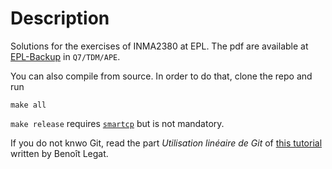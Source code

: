 Description
===========

Solutions for the exercises of INMA2380 at EPL.
The pdf are available at [EPL-Backup](https://www.dropbox.com/sh/5a1dfg8e17bbgkw/bgVWq1icjf)
in `Q7/TDM/APE`.

You can also compile from source.
In order to do that, clone the repo and run

    make all
`make release` requires
[`smartcp`](https://github.com/blegat/smartcp)
but is not mandatory.

If you do not knwo Git,
read the part *Utilisation linéaire de Git* of
[this tutorial](http://sites.uclouvain.be/SystInfo/notes/Outils/html/git.html)
written by Benoît Legat.
